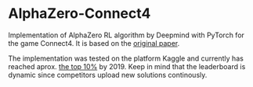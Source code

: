 # AlphaZero-Connect4
Implementation of AlphaZero RL algorithm by Deepmind with PyTorch for the game Connect4. It is based on the [original paper](https://www.nature.com/articles/nature24270.epdf?author_access_token=VJXbVjaSHxFoctQQ4p2k4tRgN0jAjWel9jnR3ZoTv0PVW4gB86EEpGqTRDtpIz-2rmo8-KG06gqVobU5NSCFeHILHcVFUeMsbvwS-lxjqQGg98faovwjxeTUgZAUMnRQ). 

The implementation was tested on the platform Kaggle and currently has reached aprox. [the top 10%](https://www.kaggle.com/c/connectx/leaderboard) by 2019. Keep in mind that the leaderboard is dynamic since competitors upload new solutions continously.
